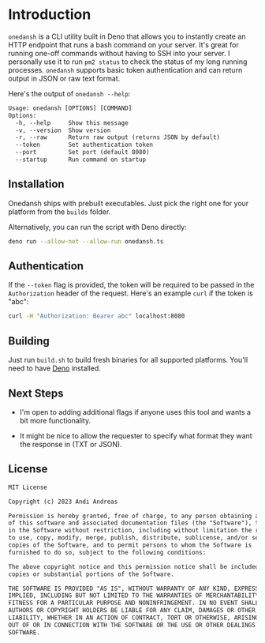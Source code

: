 # Introduction

`onedansh` is a CLI utility built in Deno that allows you to instantly create an HTTP endpoint that runs a bash command on your server. It's great for running one-off commands without having to SSH into your server. I personally use it to run `pm2 status` to check the status of my long running processes. `onedansh` supports basic token authentication and can return output in JSON or raw text format.

Here's the output of `onedansh --help`:

```txt
Usage: onedansh [OPTIONS] [COMMAND]
Options:
  -h, --help     Show this message
  -v, --version  Show version
  -r, --raw      Return raw output (returns JSON by default)
  --token        Set authentication token
  --port         Set port (default 8080)
  --startup      Run command on startup
```

## Installation

Onedansh ships with prebuilt executables. Just pick the right one for your platform from the `builds` folder.

Alternatively, you can run the script with Deno directly:

```bash
deno run --allow-net --allow-run onedansh.ts
```

## Authentication

If the `--token` flag is provided, the token will be required to be passed in the `Authorization` header of the request. Here's an example `curl` if the token is "abc":

```bash
curl -H "Authorization: Bearer abc" localhost:8080
```

## Building

Just run `build.sh` to build fresh binaries for all supported platforms. You'll need to have [Deno](https://deno.land/) installed.

## Next Steps

* I'm open to adding additional flags if anyone uses this tool and wants a bit more functionality.

* It might be nice to allow the requester to specify what format they want the response in (TXT or JSON).

## License

```txt
MIT License

Copyright (c) 2023 Andi Andreas

Permission is hereby granted, free of charge, to any person obtaining a copy
of this software and associated documentation files (the "Software"), to deal
in the Software without restriction, including without limitation the rights
to use, copy, modify, merge, publish, distribute, sublicense, and/or sell
copies of the Software, and to permit persons to whom the Software is
furnished to do so, subject to the following conditions:

The above copyright notice and this permission notice shall be included in all
copies or substantial portions of the Software.

THE SOFTWARE IS PROVIDED "AS IS", WITHOUT WARRANTY OF ANY KIND, EXPRESS OR
IMPLIED, INCLUDING BUT NOT LIMITED TO THE WARRANTIES OF MERCHANTABILITY,
FITNESS FOR A PARTICULAR PURPOSE AND NONINFRINGEMENT. IN NO EVENT SHALL THE
AUTHORS OR COPYRIGHT HOLDERS BE LIABLE FOR ANY CLAIM, DAMAGES OR OTHER
LIABILITY, WHETHER IN AN ACTION OF CONTRACT, TORT OR OTHERWISE, ARISING FROM,
OUT OF OR IN CONNECTION WITH THE SOFTWARE OR THE USE OR OTHER DEALINGS IN THE
SOFTWARE.
```
